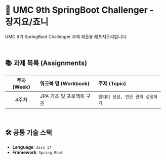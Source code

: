 # 🌱 UMC 9th SpringBoot Challenger - 장지요/죠니
UMC 9기 SpringBoot Challenger 과제 제출용 레포지토리입니다.

<br>

## 📚 과제 목록 (Assignments)
| 주차 (Week) | 워크북 명 (Workbook) | 주제 (Topic) |
| :---: | :--- | :--- |
| 4주차 | JPA 기초 및 프로젝트 구조 | `엔티티 생성, 연관 관계 설정하기` |

<br>

## 🛠️ 공통 기술 스택
- **Language**: `Java 17`
- **Framework**: `Spring Boot`
